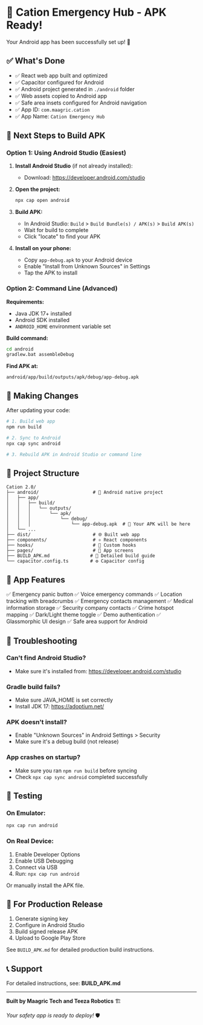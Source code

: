 # 🎉 Cation Emergency Hub - APK Ready!

Your Android app has been successfully set up! 🚀

## ✅ What's Done

- ✅ React web app built and optimized
- ✅ Capacitor configured for Android
- ✅ Android project generated in `./android` folder
- ✅ Web assets copied to Android app
- ✅ Safe area insets configured for Android navigation
- ✅ App ID: `com.maagric.cation`
- ✅ App Name: `Cation Emergency Hub`

## 🎯 Next Steps to Build APK

### Option 1: Using Android Studio (Easiest)

1. **Install Android Studio** (if not already installed):
   - Download: https://developer.android.com/studio

2. **Open the project:**
   ```bash
   npx cap open android
   ```

3. **Build APK:**
   - In Android Studio: `Build` > `Build Bundle(s) / APK(s)` > `Build APK(s)`
   - Wait for build to complete
   - Click "locate" to find your APK

4. **Install on your phone:**
   - Copy `app-debug.apk` to your Android device
   - Enable "Install from Unknown Sources" in Settings
   - Tap the APK to install

### Option 2: Command Line (Advanced)

**Requirements:**
- Java JDK 17+ installed
- Android SDK installed
- `ANDROID_HOME` environment variable set

**Build command:**
```bash
cd android
gradlew.bat assembleDebug
```

**Find APK at:**
```
android/app/build/outputs/apk/debug/app-debug.apk
```

## 🔄 Making Changes

After updating your code:

```bash
# 1. Build web app
npm run build

# 2. Sync to Android
npx cap sync android

# 3. Rebuild APK in Android Studio or command line
```

## 📂 Project Structure

```
Cation 2.0/
├── android/                    # 📱 Android native project
│   ├── app/
│   │   ├── build/
│   │   │   └── outputs/
│   │   │       └── apk/
│   │   │           └── debug/
│   │   │               └── app-debug.apk  # 🎯 Your APK will be here
│   └── ...
├── dist/                       # 🌐 Built web app
├── components/                 # ⚛️ React components
├── hooks/                      # 🎣 Custom hooks
├── pages/                      # 📄 App screens
├── BUILD_APK.md               # 📖 Detailed build guide
└── capacitor.config.ts        # ⚙️ Capacitor config
```

## 🎨 App Features

✅ Emergency panic button
✅ Voice emergency commands
✅ Location tracking with breadcrumbs
✅ Emergency contacts management
✅ Medical information storage
✅ Security company contacts
✅ Crime hotspot mapping
✅ Dark/Light theme toggle
✅ Demo authentication
✅ Glassmorphic UI design
✅ Safe area support for Android

## 🔧 Troubleshooting

### Can't find Android Studio?
- Make sure it's installed from: https://developer.android.com/studio

### Gradle build fails?
- Make sure JAVA_HOME is set correctly
- Install JDK 17: https://adoptium.net/

### APK doesn't install?
- Enable "Unknown Sources" in Android Settings > Security
- Make sure it's a debug build (not release)

### App crashes on startup?
- Make sure you ran `npm run build` before syncing
- Check `npx cap sync android` completed successfully

## 📱 Testing

### On Emulator:
```bash
npx cap run android
```

### On Real Device:
1. Enable Developer Options
2. Enable USB Debugging
3. Connect via USB
4. Run: `npx cap run android`

Or manually install the APK file.

## 🚀 For Production Release

1. Generate signing key
2. Configure in Android Studio
3. Build signed release APK
4. Upload to Google Play Store

See `BUILD_APK.md` for detailed production build instructions.

## 📞 Support

For detailed instructions, see: **BUILD_APK.md**

---

**Built by Maagric Tech and Teeza Robotics** 🏗️

*Your safety app is ready to deploy!* 🛡️

